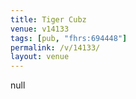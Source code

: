 ```yaml
---
title: Tiger Cubz
venue: v14133
tags: [pub, "fhrs:694448"]
permalink: /v/14133/
layout: venue
---
```

null